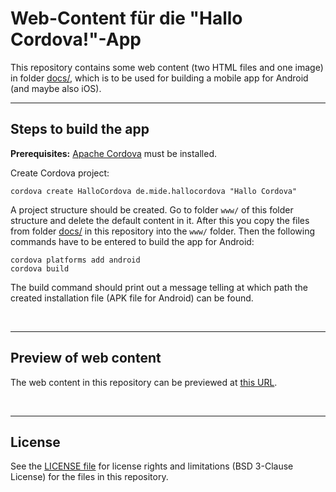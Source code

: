 # Web-Content für die "Hallo Cordova!"-App

This repository contains some web content (two HTML files and one image)
in folder [docs/](docs), which is to be used for building a mobile app
for Android (and maybe also iOS). 

----
## Steps to build the app

**Prerequisites:** 
[Apache Cordova](https://cordova.apache.org/) must be installed.


Create Cordova project:

    cordova create HalloCordova de.mide.hallocordova "Hallo Cordova"

A project structure should be created. Go to folder `www/` of this folder structure
and delete the default content in it. After this you copy the files from folder
[docs/](docs) in this repository into the `www/` folder.
Then the following commands have to be entered to build the app for
Android:

    cordova platforms add android
    cordova build

The build command should print out a message telling at which path the created installation file 
(APK file for Android) can be found.

<br>

----
## Preview of web content

The web content in this repository can be previewed at [this URL](https://mdecker-mobilecomputing.github.io/HTML_HalloCordova/index.html).

<br>

----
## License

See the [LICENSE file](LICENSE.md) for license rights and limitations (BSD 3-Clause License)
for the files in this repository.
